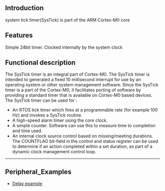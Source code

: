 


## Introduction

system tick timer(SysTick) is part of the ARM Cortex-M0 core

## Features

Simple 24bit timer.
Clocked internally by the system clock

## Functional description

The SysTick timer is an integral part of Cortex-M0. The SysTick timer is intended to generated a fixed 10 millisecond interrupt for use by an operating system or other system management software.
Since the SysTick timer is a part of the Cortex-M0, it facilitates porting of software by
providing a standard timer that is available on Cortex-M0 based devices. The SysTick
timer can be used for : 
 
*	An RTOS tick timer which fires at a programmable rate (for example 100 Hz) and invokes a SysTick routine.
*	A high-speed alarm timer using the core clock.
*	A simple counter. Software can use this to measure time to completion and time used.
*	An internal clock source control based on missing/meeting durations. The COUNTFLAG bit-field in the control and status register can be used to determine if an action completed within a set duration, as part of a dynamic clock management control loop.



------------------------------

## Peripheral_Examples
- [Delay example](http://wizwiki.net/wiki/doku.php?id=products:w7500:peripherals:systick:delay)

